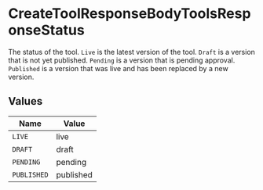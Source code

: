 # CreateToolResponseBodyToolsResponseStatus

The status of the tool. `Live` is the latest version of the tool. `Draft` is a version that is not yet published. `Pending` is a version that is pending approval. `Published` is a version that was live and has been replaced by a new version.


## Values

| Name        | Value       |
| ----------- | ----------- |
| `LIVE`      | live        |
| `DRAFT`     | draft       |
| `PENDING`   | pending     |
| `PUBLISHED` | published   |
